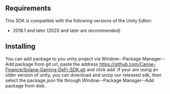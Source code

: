 ## Requirements

This SDK is compatible with the following versions of the Unity Editor:

* 2018.1 and later (2020 and later are recommended)

## Installing

 You can add package to you unity project via Window--Package Manager--Add package from git url, paste the address https://github.com/Canoe-Finance/Solana-Gaming-DeFi-SDK.git and click add .If your are using an older version of unity, you can download and unzip our released sdk, then select the package.json file through Window--Package Manager--Add package from disk.